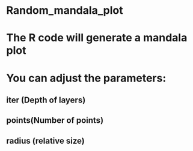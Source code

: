 # Random_mandala_plot
# The R code will generate a mandala plot
# You can adjust the parameters: 
## iter (Depth of layers)
## points(Number of points)
## radius (relative size)
